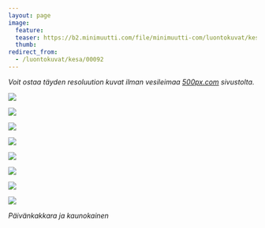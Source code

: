 ```yaml
---
layout: page
image:
  feature:
  teaser: https://b2.minimuutti.com/file/minimuutti-com/luontokuvat/kes%C3%A4/5/DS23699-245px.jpg
  thumb:
redirect_from:
  - /luontokuvat/kesa/00092
---
```


*Voit ostaa täyden resoluution kuvat ilman vesileimaa [500px.com](https://500px.com/minimuutticom/galleries/daisies) sivustolta.*

[![](https://b2.minimuutti.com/file/minimuutti-com/luontokuvat/kes%C3%A4/9/DS34029-800px.jpg)](https://dl.dropboxusercontent.com/sh/ea1wtnz7z734o12/AAChWZyh3R3L_wxYiqkpTU1qa/luontokuvat/kes%C3%A4/9/DS34029.jpg)

[![](https://b2.minimuutti.com/file/minimuutti-com/luontokuvat/kes%C3%A4/5/DS23579-800px.jpg)](https://dl.dropboxusercontent.com/sh/ea1wtnz7z734o12/AADGhcvAKzdhJvcLCUxdhNfCa/luontokuvat/kes%C3%A4/5/DS23579.jpg)

[![](https://b2.minimuutti.com/file/minimuutti-com/luontokuvat/kes%C3%A4/8/DS33810-800px.jpg)](https://dl.dropboxusercontent.com/sh/ea1wtnz7z734o12/AAC9k6QxTAm5o3wM3gOcvXSXa/luontokuvat/kes%C3%A4/8/DS33810.jpg)

[![](https://b2.minimuutti.com/file/minimuutti-com/luontokuvat/kes%C3%A4/8/DS33814-800px.jpg)](https://dl.dropboxusercontent.com/sh/ea1wtnz7z734o12/AACKESrfrDypWkITsOu0ia7Sa/luontokuvat/kes%C3%A4/8/DS33814.jpg)

[![](https://b2.minimuutti.com/file/minimuutti-com/luontokuvat/kes%C3%A4/8/DS33835-800px.jpg)](https://dl.dropboxusercontent.com/sh/ea1wtnz7z734o12/AACr5tVPW4KAdoZo1GNK9EYza/luontokuvat/kes%C3%A4/8/DS33835.jpg)

[![](https://b2.minimuutti.com/file/minimuutti-com/luontokuvat/kes%C3%A4/9/DS33769-800px.jpg)](https://dl.dropboxusercontent.com/sh/ea1wtnz7z734o12/AABZmSKdoF9QcKaad4UwS1eIa/luontokuvat/kes%C3%A4/9/DS33769.jpg)

[![](https://b2.minimuutti.com/file/minimuutti-com/luontokuvat/kes%C3%A4/9/DS33781-800px.jpg)](https://dl.dropboxusercontent.com/sh/ea1wtnz7z734o12/AAC92RpbQLYmcXdX7g-crLPza/luontokuvat/kes%C3%A4/9/DS33781.jpg)

[![](https://b2.minimuutti.com/file/minimuutti-com/luontokuvat/kes%C3%A4/5/DS23699-800px.jpg)](https://dl.dropboxusercontent.com/sh/ea1wtnz7z734o12/AAAllxC-aKSs3ktvuJ_LzqoHa/luontokuvat/kes%C3%A4/5/DS23699.jpg)

*Päivänkakkara ja kaunokainen*